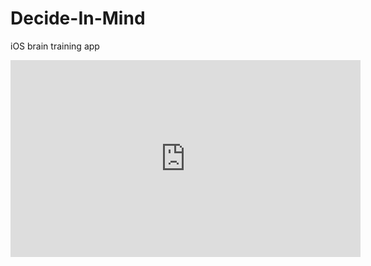 # Decide-In-Mind
iOS brain training app

<iframe width="560" height="315" src="https://www.youtube.com/embed/XwKv4HsXZgQ" title="YouTube video player" frameborder="0" allow="accelerometer; autoplay; clipboard-write; encrypted-media; gyroscope; picture-in-picture" allowfullscreen></iframe>
